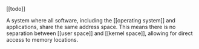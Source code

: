 [[todo]]

A system where all software, including the [[operating system]] and applications, share the same address space. This means there is no separation between [[user space]] and [[kernel space]], allowing for direct access to memory locations.